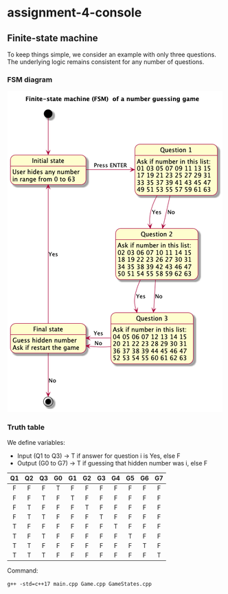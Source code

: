 # assignment-4-console

## Finite-state machine

To keep things simple, we consider an example with only three questions. The underlying logic remains consistent for any number of questions.

### FSM diagram

![alt text](fsm.png)

### Truth table

We define variables:
- Input (Q1 to Q3) → T if answer for question i is Yes, else F
- Output (G0 to G7) → T if guessing that hidden number was i, else F

| Q1 | Q2 | Q3 | G0 | G1 | G2 | G3 | G4 | G5 | G6 | G7 |
|:--:|:--:|:--:|:--:|:--:|:--:|:--:|:--:|:--:|:--:|:--:|
| F  | F  | F  | T  | F  | F  | F  | F  | F  | F  | F  |
| F  | F  | T  | F  | T  | F  | F  | F  | F  | F  | F  |
| F  | T  | F  | F  | F  | T  | F  | F  | F  | F  | F  |
| F  | T  | T  | F  | F  | F  | T  | F  | F  | F  | F  |
| T  | F  | F  | F  | F  | F  | F  | T  | F  | F  | F  |
| T  | F  | T  | F  | F  | F  | F  | F  | T  | F  | F  |
| T  | T  | F  | F  | F  | F  | F  | F  | F  | T  | F  |
| T  | T  | T  | F  | F  | F  | F  | F  | F  | F  | T  |

Command:
```
g++ -std=c++17 main.cpp Game.cpp GameStates.cpp
```
